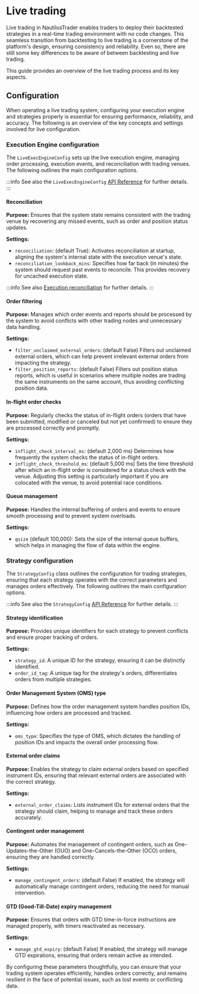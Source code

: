 # Live trading

Live trading in NautilusTrader enables traders to deploy their backtested strategies in a real-time 
trading environment with no code changes. This seamless transition from backtesting to live trading 
is a cornerstone of the platform's design, ensuring consistency and reliability. Even so, there are
still some key differences to be aware of between backtesting and live trading.

This guide provides an overview of the live trading process and its key aspects.

## Configuration

When operating a live trading system, configuring your execution engine and strategies properly is 
essential for ensuring performance, reliability, and accuracy. The following is an overview of the
key concepts and settings involved for live configuration.

### Execution Engine configuration

The `LiveExecEngineConfig` sets up the live execution engine, managing order processing, execution events, and reconciliation with trading venues. 
The following outlines the main configuration options.

:::info
See also the `LiveExecEngineConfig` [API Reference](../api_reference/config#class-liveexecengineconfig) for further details.
:::

#### Reconciliation
  
**Purpose:** Ensures that the system state remains consistent with the trading venue by recovering any missed events, such as order and position status updates.

**Settings:**
 - `reconciliation`: (default True): Activates reconciliation at startup, aligning the system's internal state with the execution venue's state.
 - `reconciliation_lookback_mins`: Specifies how far back (in minutes) the system should request past events to reconcile. This provides recovery for uncached execution state.

:::info
See also [Execution reconciliation](/execution#execution-reconciliation) for further details.
:::

#### Order filtering

**Purpose:** Manages which order events and reports should be processed by the system to avoid conflicts with other trading nodes and unnecessary data handling.

**Settings:**
 - `filter_unclaimed_external_orders`: (default False) Filters out unclaimed external orders, which can help prevent irrelevant external orders from impacting the strategy.
 - `filter_position_reports`: (default False) Filters out position status reports, which is useful in scenarios where multiple nodes are trading the same instruments on the same account, thus avoiding conflicting position data.

#### In-flight order checks

**Purpose:** Regularly checks the status of in-flight orders (orders that have been submitted, modified or canceled but not yet confirmed) to ensure they are processed correctly and promptly.

**Settings:**
- `inflight_check_interval_ms`: (default 2,000 ms) Determines how frequently the system checks the status of in-flight orders.
- `inflight_check_threshold_ms`: (default 5,000 ms) Sets the time threshold after which an in-flight order is considered for a status check with the venue. Adjusting this setting is particularly important if you are colocated with the venue, to avoid potential race conditions.

#### Queue management

**Purpose:** Handles the internal buffering of orders and events to ensure smooth processing and to prevent system overloads.

**Settings:**
 - `qsize` (default 100,000): Sets the size of the internal queue buffers, which helps in managing the flow of data within the engine.

### Strategy configuration

The `StrategyConfig` class outlines the configuration for trading strategies, ensuring that each strategy operates with the correct parameters and manages orders effectively.
The following outlines the main configuration options.

:::info
See also the `StrategyConfig` [API Reference](../api_reference/config#class-strategyconfig) for further details.
:::

#### Strategy identification

**Purpose:** Provides unique identifiers for each strategy to prevent conflicts and ensure proper tracking of orders.

**Settings:**
 - `strategy_id`: A unique ID for the strategy, ensuring it can be distinctly identified.
 - `order_id_tag`: A unique tag for the strategy's orders, differentiates orders from multiple strategies.

#### Order Management System (OMS) type
        
**Purpose:** Defines how the order management system handles position IDs, influencing how orders are processed and tracked.

**Settings:**
 - `oms_type`: Specifies the type of OMS, which dictates the handling of position IDs and impacts the overall order processing flow.

#### External order claims

**Purpose:** Enables the strategy to claim external orders based on specified instrument IDs, ensuring that relevant external orders are associated with the correct strategy.

**Settings:**
 - `external_order_claims`: Lists instrument IDs for external orders that the strategy should claim, helping to manage and track these orders accurately.

#### Contingent order management

**Purpose:** Automates the management of contingent orders, such as One-Updates-the-Other (OUO) and One-Cancels-the-Other (OCO) orders, ensuring they are handled correctly.

**Settings:**
 - `manage_contingent_orders`: (default False) If enabled, the strategy will automatically manage contingent orders, reducing the need for manual intervention.

#### GTD (Good-Till-Date) expiry management

**Purpose:** Ensures that orders with GTD time-in-force instructions are managed properly, with timers reactivated as necessary.

**Settings:**
 - `manage_gtd_expiry`: (default False) If enabled, the strategy will manage GTD expirations, ensuring that orders remain active as intended.

By configuring these parameters thoughtfully, you can ensure that your trading system operates efficiently,
handles orders correctly, and remains resilient in the face of potential issues, such as lost events or conflicting data.
